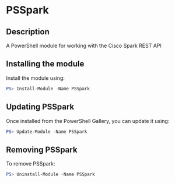 # PSSpark

## Description

A PowerShell module for working with the Cisco Spark REST API

## Installing the module

Install the module using:

``` PowerShell
PS> Install-Module -Name PSSpark
```

## Updating PSSpark

Once installed from the PowerShell Gallery, you can update it using:

``` PowerShell
PS> Update-Module -Name PSSpark
```

## Removing PSSpark

To remove PSSpark:

``` PowerShell
PS> Uninstall-Module -Name PSSpark
```
